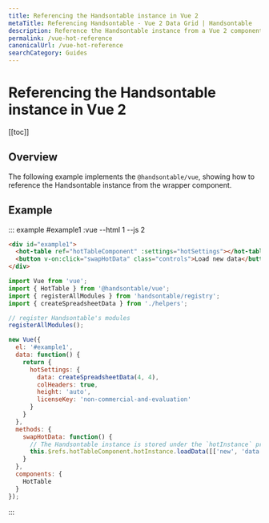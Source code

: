 ```yaml
---
title: Referencing the Handsontable instance in Vue 2
metaTitle: Referencing Handsontable - Vue 2 Data Grid | Handsontable
description: Reference the Handsontable instance from a Vue 2 component to programmatically perform actions such as reloading the data in your data grid.
permalink: /vue-hot-reference
canonicalUrl: /vue-hot-reference
searchCategory: Guides
---
```


# Referencing the Handsontable instance in Vue 2

[[toc]]

## Overview

The following example implements the `@handsontable/vue`, showing how to reference the Handsontable instance from the wrapper component.

## Example

::: example #example1 :vue --html 1 --js 2
```html
<div id="example1">
  <hot-table ref="hotTableComponent" :settings="hotSettings"></hot-table><br/>
  <button v-on:click="swapHotData" class="controls">Load new data</button>
</div>
```
```js
import Vue from 'vue';
import { HotTable } from '@handsontable/vue';
import { registerAllModules } from 'handsontable/registry';
import { createSpreadsheetData } from './helpers';

// register Handsontable's modules
registerAllModules();

new Vue({
  el: '#example1',
  data: function() {
    return {
      hotSettings: {
        data: createSpreadsheetData(4, 4),
        colHeaders: true,
        height: 'auto',
        licenseKey: 'non-commercial-and-evaluation'
      }
    }
  },
  methods: {
    swapHotData: function() {
      // The Handsontable instance is stored under the `hotInstance` property of the wrapper component.
      this.$refs.hotTableComponent.hotInstance.loadData([['new', 'data']]);
    }
  },
  components: {
    HotTable
  }
});
```
:::

